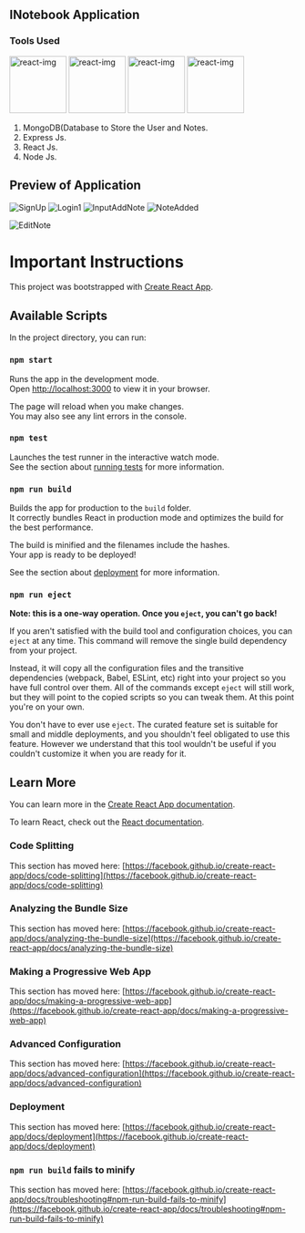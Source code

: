 ## INotebook Application

### Tools Used
<p align = "left">
<img width = "100" alt = "react-img" src = "https://media.licdn.com/dms/image/C4D0BAQFKe8PwqzyHyA/company-logo_200_200/0/1635171226731?e=2147483647&v=beta&t=Vo7rxqB6dRpzOnG3ZyjAl0aWfV3C5SsWtunxUY0fEq4" >
<img width = "100" alt = "react-img" src = "https://w7.pngwing.com/pngs/925/447/png-transparent-express-js-node-js-javascript-mongodb-node-js-text-trademark-logo.png" >        
<img width = "100" height = "100" alt = "react-img" src = "https://w7.pngwing.com/pngs/18/497/png-transparent-black-and-blue-atom-icon-screenshot-react-javascript-responsive-web-design-github-angularjs-github-logo-electric-blue-signage.png" >
<img width = "100" alt = "react-img" src = "https://pluralsight2.imgix.net/paths/images/nodejs-45adbe594d.png" >
</p>

1. MongoDB(Database to Store the User and Notes.
2. Express Js.
3. React Js.
4. Node Js.

## Preview of Application


![SignUp](https://user-images.githubusercontent.com/77496745/223792913-3947e0e8-af6c-4b62-9f6f-3516ed73369d.png)
![Login1](https://user-images.githubusercontent.com/77496745/223793077-2c2b9112-b29f-40a3-8e09-7b162897175b.png)
![InputAddNote](https://user-images.githubusercontent.com/77496745/223793181-88b14f90-2ae4-4111-bee1-13a3db325658.png)
![NoteAdded](https://user-images.githubusercontent.com/77496745/223793201-a8386bd7-a428-40b2-8467-297c2dab2a19.png)

![EditNote](https://user-images.githubusercontent.com/77496745/223793412-35dc2a23-8561-4dfb-91d8-6da3f43f6711.png)

# Important Instructions

This project was bootstrapped with [Create React App](https://github.com/facebook/create-react-app).

## Available Scripts

In the project directory, you can run:

### `npm start`

Runs the app in the development mode.\
Open [http://localhost:3000](http://localhost:3000) to view it in your browser.

The page will reload when you make changes.\
You may also see any lint errors in the console.

### `npm test`

Launches the test runner in the interactive watch mode.\
See the section about [running tests](https://facebook.github.io/create-react-app/docs/running-tests) for more information.

### `npm run build`

Builds the app for production to the `build` folder.\
It correctly bundles React in production mode and optimizes the build for the best performance.

The build is minified and the filenames include the hashes.\
Your app is ready to be deployed!

See the section about [deployment](https://facebook.github.io/create-react-app/docs/deployment) for more information.

### `npm run eject`

**Note: this is a one-way operation. Once you `eject`, you can't go back!**

If you aren't satisfied with the build tool and configuration choices, you can `eject` at any time. This command will remove the single build dependency from your project.

Instead, it will copy all the configuration files and the transitive dependencies (webpack, Babel, ESLint, etc) right into your project so you have full control over them. All of the commands except `eject` will still work, but they will point to the copied scripts so you can tweak them. At this point you're on your own.

You don't have to ever use `eject`. The curated feature set is suitable for small and middle deployments, and you shouldn't feel obligated to use this feature. However we understand that this tool wouldn't be useful if you couldn't customize it when you are ready for it.

## Learn More

You can learn more in the [Create React App documentation](https://facebook.github.io/create-react-app/docs/getting-started).

To learn React, check out the [React documentation](https://reactjs.org/).

### Code Splitting

This section has moved here: [https://facebook.github.io/create-react-app/docs/code-splitting](https://facebook.github.io/create-react-app/docs/code-splitting)

### Analyzing the Bundle Size

This section has moved here: [https://facebook.github.io/create-react-app/docs/analyzing-the-bundle-size](https://facebook.github.io/create-react-app/docs/analyzing-the-bundle-size)

### Making a Progressive Web App

This section has moved here: [https://facebook.github.io/create-react-app/docs/making-a-progressive-web-app](https://facebook.github.io/create-react-app/docs/making-a-progressive-web-app)

### Advanced Configuration

This section has moved here: [https://facebook.github.io/create-react-app/docs/advanced-configuration](https://facebook.github.io/create-react-app/docs/advanced-configuration)

### Deployment

This section has moved here: [https://facebook.github.io/create-react-app/docs/deployment](https://facebook.github.io/create-react-app/docs/deployment)

### `npm run build` fails to minify

This section has moved here: [https://facebook.github.io/create-react-app/docs/troubleshooting#npm-run-build-fails-to-minify](https://facebook.github.io/create-react-app/docs/troubleshooting#npm-run-build-fails-to-minify)
